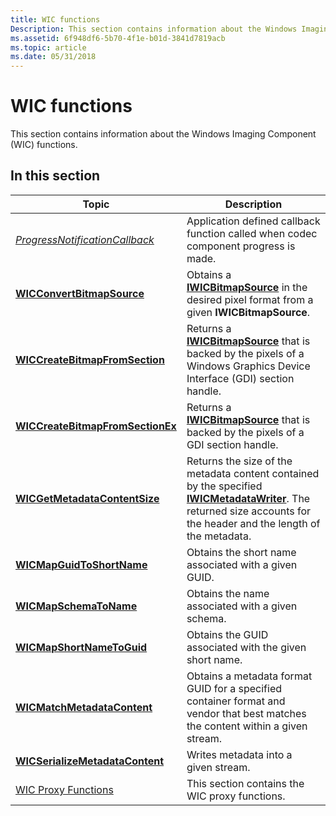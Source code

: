 ```yaml
---
title: WIC functions
Description: This section contains information about the Windows Imaging Component (WIC) functions.
ms.assetid: 6f948df6-5b70-4f1e-b01d-3841d7819acb
ms.topic: article
ms.date: 05/31/2018
---
```


# WIC functions

This section contains information about the Windows Imaging Component (WIC) functions.

## In this section



| Topic                                                                                      | Description                                                                                                                                                                                                           |
|--------------------------------------------------------------------------------------------|-----------------------------------------------------------------------------------------------------------------------------------------------------------------------------------------------------------------------|
| [*ProgressNotificationCallback*](/windows/desktop/api/Wincodec/nc-wincodec-pfnprogressnotification)<br/>   | Application defined callback function called when codec component progress is made.<br/>                                                                                                                        |
| [**WICConvertBitmapSource**](/windows/desktop/api/Wincodec/nf-wincodec-wicconvertbitmapsource)<br/>             | Obtains a [**IWICBitmapSource**](/windows/desktop/api/Wincodec/nn-wincodec-iwicbitmapsource) in the desired pixel format from a given **IWICBitmapSource**.<br/>                                                                           |
| [**WICCreateBitmapFromSection**](/windows/desktop/api/Wincodec/nf-wincodec-wiccreatebitmapfromsection)<br/>     | Returns a [**IWICBitmapSource**](/windows/desktop/api/Wincodec/nn-wincodec-iwicbitmapsource) that is backed by the pixels of a Windows Graphics Device Interface (GDI) section handle.<br/>                                                |
| [**WICCreateBitmapFromSectionEx**](/windows/desktop/api/Wincodec/nf-wincodec-wiccreatebitmapfromsectionex)<br/> | Returns a [**IWICBitmapSource**](/windows/desktop/api/Wincodec/nn-wincodec-iwicbitmapsource) that is backed by the pixels of a GDI section handle.<br/>                                                                                    |
| [**WICGetMetadataContentSize**](/windows/desktop/api/wincodecsdk/nf-wincodecsdk-wicgetmetadatacontentsize)<br/>       | Returns the size of the metadata content contained by the specified [**IWICMetadataWriter**](/windows/desktop/api/Wincodecsdk/nn-wincodecsdk-iwicmetadatawriter). The returned size accounts for the header and the length of the metadata.<br/> |
| [**WICMapGuidToShortName**](/windows/desktop/api/WinCodec/nf-wincodec-wicmapguidtoshortname)<br/>               | Obtains the short name associated with a given GUID.<br/>                                                                                                                                                       |
| [**WICMapSchemaToName**](/windows/desktop/api/Wincodec/nf-wincodec-wicmapschematoname)<br/>                     | Obtains the name associated with a given schema.<br/>                                                                                                                                                           |
| [**WICMapShortNameToGuid**](/windows/desktop/api/Wincodec/nf-wincodec-wicmapshortnametoguid)<br/>               | Obtains the GUID associated with the given short name.<br/>                                                                                                                                                     |
| [**WICMatchMetadataContent**](/windows/desktop/api/wincodecsdk/nf-wincodecsdk-wicmatchmetadatacontent)<br/>           | Obtains a metadata format GUID for a specified container format and vendor that best matches the content within a given stream.<br/>                                                                            |
| [**WICSerializeMetadataContent**](/windows/desktop/api/wincodecsdk/nf-wincodecsdk-wicserializemetadatacontent)<br/>   | Writes metadata into a given stream.<br/>                                                                                                                                                                       |
| [WIC Proxy Functions](wic-proxy-functions.md)<br/>                                  | This section contains the WIC proxy functions.<br/>                                                                                                                                                             |



 

 

 




